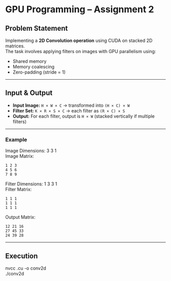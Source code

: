 # GPU Programming – Assignment 2

## Problem Statement
Implementing a **2D Convolution operation** using CUDA on stacked 2D matrices.  
The task involves applying filters on images with GPU parallelism using:
- Shared memory  
- Memory coalescing  
- Zero-padding (stride = 1)  

---

## Input & Output
- **Input Image:** `H × W × C` → transformed into `(H × C) × W`  
- **Filter Set:** `K × R × S × C` → each filter as `(R × C) × S`  
- **Output:** For each filter, output is `H × W` (stacked vertically if multiple filters)  

---

### Example
Image Dimensions: 3 3 1  
Image Matrix:
```
1 2 3
4 5 6
7 8 9
```

Filter Dimensions: 1 3 3 1  
Filter Matrix:
```
1 1 1
1 1 1
1 1 1
```

Output Matrix:
```
12 21 16
27 45 33
24 39 28
```

---

## Execution
nvcc <convolution>.cu -o conv2d  
./conv2d


